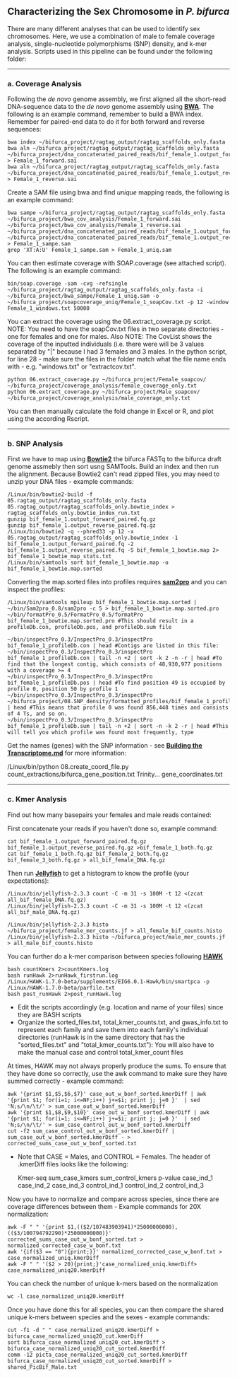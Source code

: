 ## Characterizing the Sex Chromosome in _P. bifurca_

There are many different analyses that can be used to identify sex chromosomes. Here, we use a combination of male to female coverage analysis, single-nucleotide polymorphisms (SNP) density, and k-mer analysis. Scripts used in this pipeline can be found under the following folder:

------------------------------------------------------------------------------------------------------------------------------------

###  a. Coverage Analysis

Following the _de novo_ genome assembly, we first aligned all the short-read DNA-sequence data to the _de novo_ genome assembly using **[BWA](https://bio-bwa.sourceforge.net/bwa.shtml)**. The following is an example command, remember to build a BWA index. Remember for paired-end data to do it for both forward and reverse sequences:

    bwa index ~/bifurca_project/ragtag_output/ragtag_scaffolds_only.fasta
    bwa aln ~/bifurca_project/ragtag_output/ragtag_scaffolds_only.fasta ~/bifurca_project/dna_concatenated_paired_reads/bif_female_1.output_forward_paired.fq.gz > Female_1_forward.sai
    bwa aln ~/bifurca_project/ragtag_output/ragtag_scaffolds_only.fasta ~/bifurca_project/dna_concatenated_paired_reads/bif_female_1.output_reverse_paired.fq.gz > Female_1_reverse.sai

Create a SAM file using bwa and find _unique_ mapping reads, the following is an example command:

    bwa sampe ~/bifurca_project/ragtag_output/ragtag_scaffolds_only.fasta ~/bifurca_project/bwa_cov_analysis/Female_1_forward.sai ~/bifurca_project/bwa_cov_analysis/Female_1_reverse.sai ~/bifurca_project/dna_concatenated_paired_reads/bif_female_1.output_forward_paired.fq.gz ~/bifurca_project/dna_concatenated_paired_reads/bif_female_1.output_reverse_paired.fq.gz > Female_1_sampe.sam
    grep 'XT:A:U' Female_1_sampe.sam > Female_1_uniq.sam

You can then estimate coverage with SOAP.coverage (see attached script). The following is an example command:

    bin/soap.coverage -sam -cvg -refsingle ~/bifurca_project/ragtag_output/ragtag_scaffolds_only.fasta -i ~/bifurca_project/bwa_sampe/Female_1_uniq.sam -o ~/bifurca_project/soapcoverage_uniq/Female_1_soapCov.txt -p 12 -window Female_1_windows.txt 50000

You can extract the coverage using the 06.extract_coverage.py script. NOTE: You need to have the soapCov.txt files in two separate directories - one for females and one for males. Also NOTE: The CovList shows the coverage of the inputted individuals (i.e. there were will be 3 values separated by "|" because I had 3 females and 3 males. In the python script, for line 28 - make sure the files in the folder match what the file name ends with - e.g. "windows.txt" or "extractcov.txt".


    python 06.extract_coverage.py ~/bifurca_project/Female_soapcov/ ~/bifurca_project/coverage_analysis/female_coverage_only.txt
    python 06.extract_coverage.py ~/bifurca_project/Male_soapcov/ ~/bifurca_project/coverage_analysis/male_coverage_only.txt

You can then manually calculate the fold change in Excel or R, and plot using the according Rscript.

------------------------------------------------------------------------------------------------------------------------------------

###  b. SNP Analysis

First we have to map using **[Bowtie2](https://bowtie-bio.sourceforge.net/bowtie2/index.shtml)** the bifurca FASTq to the bifurca draft genome assmebly then sort usng SAMTools. Build an index and then run the alignment. Because Bowtie2 can't read zipped files, you may need to unzip your DNA files - example commands:

    /Linux/bin/bowtie2-build -f 05.ragtag_output/ragtag_scaffolds_only.fasta 05.ragtag_output/ragtag_scaffolds_only.bowtie_index > ragtag_scaffolds_only.bowtie_index_run.txt    
    gunzip bif_female_1.output_forward_paired.fq.gz
    gunzip bif_female_1.output_reverse_paired.fq.gz
    /Linux/bin/bowtie2 -q --phred33 -p 12 -x 05.ragtag_output/ragtag_scaffolds_only.bowtie_index -1 bif_female_1.output_forward_paired.fq -2 bif_female_1.output_reverse_paired.fq -S bif_female_1_bowtie.map 2> bif_female_1_bowtie_map_stats.txt
    /Linux/bin/samtools sort bif_female_1_bowtie.map -o bif_female_1_bowtie.map.sorted

Converting the map.sorted files into profiles requires **[sam2pro](http://guanine.evolbio.mpg.de/mlRho/)** and you can inspect the profiles:

    /Linux/bin/samtools mpileup bif_female_1_bowtie.map.sorted | ~/bin/Sam2pro_0.8/sam2pro -c 5 > bif_female_1_bowtie.map.sorted.pro
    ~/bin/formatPro_0.5/FormatPro_0.5/formatPro bif_female_1_bowtie.map.sorted.pro #This should result in a profileDb.con, profileDb.pos, and profileDb.sum file
    
    ~/bin/inspectPro_0.3/InspectPro_0.3/inspectPro bif_female_1_profileDb.con | head #Contigs are listed in this file:
    ~/bin/inspectPro_0.3/InspectPro_0.3/inspectPro bif_female_1_profileDb.con | tail -n +2 | sort -k 2 -n -r | head #To find that the longest contig, which consists of 48,930,977 positions with a coverage >= 4
    ~/bin/inspectPro_0.3/InspectPro_0.3/inspectPro bif_female_1_profileDb.pos | head #To find position 49 is occupied by profile 0, position 50 by profile 1
    ~/bin/inspectPro_0.3/InspectPro_0.3/inspectPro ~/bifurca_project/08.SNP_density/formatted_profiles/bif_female_1_profileDb.sum | head #This means that profile 0 was found 856,448 times and consists of 4 Ts, and so on.
    ~/bin/inspectPro_0.3/InspectPro_0.3/inspectPro bif_female_1_profileDb.sum | tail -n +2 | sort -n -k 2 -r | head #This will tell you which profile was found most frequently, type
    
Get the names (genes) with the SNP information - see **[Building the Transcriptome.md]()** for more information:

   /Linux/bin/python 08.create_coord_file.py count_extractions/bifurca_gene_position.txt Trinity... gene_coordinates.txt


------------------------------------------------------------------------------------------------------------------------------------

###  c. Kmer Analysis

Find out how many basepairs your females and male reads contained:

First concatenate your reads if you haven't done so, example command:

    cat bif_female_1.output_forward_paired.fq.gz bif_female_1.output_reverse_paired.fq.gz >bif_female_1_both.fq.gz
    cat bif_female_1_both.fq.gz bif_female_2_both.fq.gz bif_female_3_both.fq.gz > all_bif_female_DNA.fq.gz


Then run **[Jellyfish](https://github.com/gmarcais/Jellyfish)** to get a histogram to know the profile (your expectations):

    /Linux/bin/jellyfish-2.3.3 count -C -m 31 -s 100M -t 12 <(zcat all_bif_female_DNA.fq.gz)
    /Linux/bin/jellyfish-2.3.3 count -C -m 31 -s 100M -t 12 <(zcat all_bif_male_DNA.fq.gz)

    /Linux/bin/jellyfish-2.3.3 histo ~/bifurca_project/female_mer_counts.jf > all_female_bif_counts.histo
    /Linux/bin/jellyfish-2.3.3 histo ~/bifurca_project/male_mer_counts.jf > all_male_bif_counts.histo


You can further do a k-mer comparison between species following **[HAWK](https://github.com/atifrahman/HAWK)** 

    bash countKmers 2>countKmers.log
    bash runHawk 2>runHawk_firstrun.log
    /Linux/HAWK-1.7.0-beta/supplements/EIG6.0.1-Hawk/bin/smartpca -p /Linux/HAWK-1.7.0-beta/parfile.txt
    bash post_runHawk 2>post_runHawk.log

* Edit the scripts accordingly (e.g. location and name of your files) since they are BASH scripts
* Organize the sorted_files.txt, total_kmer_counts.txt, and gwas_info.txt to represent each family and save them into each family's individual directories (runHawk is in the same directory that has the "sorted_files.txt" and "total_kmer_counts.txt"):
You will also have to make the manual case and control total_kmer_count files


At times, HAWK may not always properly produce the sums. To ensure that they have done so correctly, use the awk command to make sure they have summed correctly - example command:

    
    awk '{print $1,$5,$6,$7}' case_out_w_bonf_sorted.kmerDiff | awk '{print $1; for(i=1; i<=NF;i++) j+=$i; print j; j=0 }'  | sed 'N;s/\n/\t/' > sum_case_out_w_bonf_sorted.kmerDiff
    awk '{print $1,$8,$9,$10}' case_out_w_bonf_sorted.kmerDiff | awk '{print $1; for(i=1; i<=NF;i++) j+=$i; print j; j=0 }'  | sed 'N;s/\n/\t/' > sum_case_control_out_w_bonf_sorted.kmerDiff
    cut -f2 sum_case_control_out_w_bonf_sorted.kmerDiff | sum_case_out_w_bonf_sorted.kmerDiff - > corrected_sums_case_out_w_bonf_sorted.txt

* Note that CASE = Males, and CONTROL = Females. The header of .kmerDiff files looks like the following:

    Kmer-seq	sum_case_kmers	sum_control_kmers	p-value	case_ind_1	case_ind_2	case_ind_3	control_ind_1	control_ind_2	control_ind_3

Now you have to normalize and compare across species, since there are coverage differences between them - Example commands for 20X normalization:

    awk -F " " '{print $1,(($2/107483903941)*25000000000),(($3/100794792290)*25000000000)}' corrected_sums_case_out_w_bonf_sorted.txt >  normalized_corrected_case_w_bonf.txt
    awk '{if($3 == "0"){print;}}' normalized_corrected_case_w_bonf.txt > case_normalized_uniq.kmerDiff
    awk -F " " '($2 > 20){print;}'case_normalized_uniq.kmerDiff> case_normalized_uniq20.kmerDiff

You can check the number of unique k-mers based on the normalization 

    wc -l case_normalized_uniq20.kmerDiff

Once you have done this for all species, you can then compare the shared unique k-mers between species and the sexes - example commands:
    
    cut -f1 -d " " case_normalized_uniq20.kmerDiff > bifurca_case_normalized_uniq20_cut.kmerDiff
    sort bifurca_case_normalized_uniq20_cut.kmerDiff > bifurca_case_normalized_uniq20_cut_sorted.kmerDiff
    comm -12 picta_case_normalized_uniq20_cut_sorted.kmerDiff bifurca_case_normalized_uniq20_cut_sorted.kmerDiff > shared_PicBif_Male.txt



